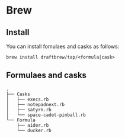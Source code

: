 # Brew

## Install
You can install fomulaes and casks as follows:

```
brew install draftbrew/tap/<formula|cask>
```

## Formulaes and casks

```
.
├── Casks
│   ├── execs.rb
│   ├── notepadnext.rb
│   ├── satyrn.rb
│   └── space-cadet-pinball.rb
└── Formula
    ├── aider.rb
    └── ducker.rb
```
